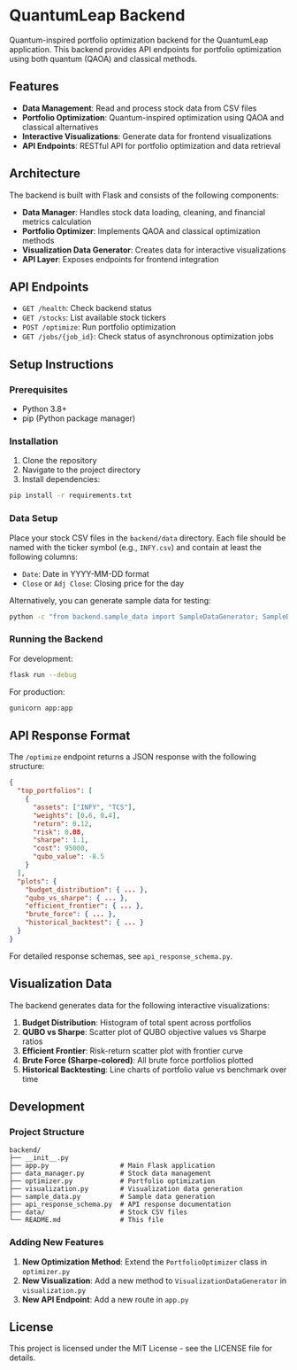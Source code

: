 # QuantumLeap Backend

Quantum-inspired portfolio optimization backend for the QuantumLeap application. This backend provides API endpoints for portfolio optimization using both quantum (QAOA) and classical methods.

## Features

- **Data Management**: Read and process stock data from CSV files
- **Portfolio Optimization**: Quantum-inspired optimization using QAOA and classical alternatives
- **Interactive Visualizations**: Generate data for frontend visualizations
- **API Endpoints**: RESTful API for portfolio optimization and data retrieval

## Architecture

The backend is built with Flask and consists of the following components:

- **Data Manager**: Handles stock data loading, cleaning, and financial metrics calculation
- **Portfolio Optimizer**: Implements QAOA and classical optimization methods
- **Visualization Data Generator**: Creates data for interactive visualizations
- **API Layer**: Exposes endpoints for frontend integration

## API Endpoints

- `GET /health`: Check backend status
- `GET /stocks`: List available stock tickers
- `POST /optimize`: Run portfolio optimization
- `GET /jobs/{job_id}`: Check status of asynchronous optimization jobs

## Setup Instructions

### Prerequisites

- Python 3.8+
- pip (Python package manager)

### Installation

1. Clone the repository
2. Navigate to the project directory
3. Install dependencies:

```bash
pip install -r requirements.txt
```

### Data Setup

Place your stock CSV files in the `backend/data` directory. Each file should be named with the ticker symbol (e.g., `INFY.csv`) and contain at least the following columns:
- `Date`: Date in YYYY-MM-DD format
- `Close` or `Adj Close`: Closing price for the day

Alternatively, you can generate sample data for testing:

```bash
python -c "from backend.sample_data import SampleDataGenerator; SampleDataGenerator().generate_sample_data()"
```

### Running the Backend

For development:

```bash
flask run --debug
```

For production:

```bash
gunicorn app:app
```

## API Response Format

The `/optimize` endpoint returns a JSON response with the following structure:

```json
{
  "top_portfolios": [
    {
      "assets": ["INFY", "TCS"],
      "weights": [0.6, 0.4],
      "return": 0.12,
      "risk": 0.08,
      "sharpe": 1.1,
      "cost": 95000,
      "qubo_value": -8.5
    }
  ],
  "plots": {
    "budget_distribution": { ... },
    "qubo_vs_sharpe": { ... },
    "efficient_frontier": { ... },
    "brute_force": { ... },
    "historical_backtest": { ... }
  }
}
```

For detailed response schemas, see `api_response_schema.py`.

## Visualization Data

The backend generates data for the following interactive visualizations:

1. **Budget Distribution**: Histogram of total spent across portfolios
2. **QUBO vs Sharpe**: Scatter plot of QUBO objective values vs Sharpe ratios
3. **Efficient Frontier**: Risk-return scatter plot with frontier curve
4. **Brute Force (Sharpe-colored)**: All brute force portfolios plotted
5. **Historical Backtesting**: Line charts of portfolio value vs benchmark over time

## Development

### Project Structure

```
backend/
├── __init__.py
├── app.py                  # Main Flask application
├── data_manager.py         # Stock data management
├── optimizer.py            # Portfolio optimization
├── visualization.py        # Visualization data generation
├── sample_data.py          # Sample data generation
├── api_response_schema.py  # API response documentation
├── data/                   # Stock CSV files
└── README.md               # This file
```

### Adding New Features

1. **New Optimization Method**: Extend the `PortfolioOptimizer` class in `optimizer.py`
2. **New Visualization**: Add a new method to `VisualizationDataGenerator` in `visualization.py`
3. **New API Endpoint**: Add a new route in `app.py`

## License

This project is licensed under the MIT License - see the LICENSE file for details.